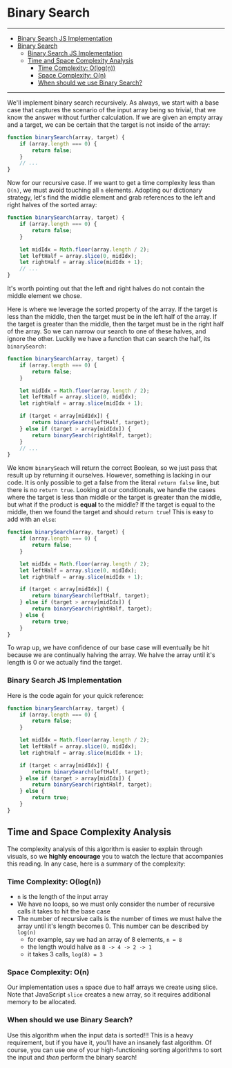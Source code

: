 # Binary Search

---

<!-- @import "[TOC]" {cmd="toc" depthFrom=2 depthTo=6 orderedList=false} -->

<!-- code_chunk_output -->

- [Binary Search JS Implementation](#binary-search-js-implementation)
- [Binary Search](#binary-search)
  - [Binary Search JS Implementation](#binary-search-js-implementation)
  - [Time and Space Complexity Analysis](#time-and-space-complexity-analysis)
    - [Time Complexity: O(log(n))](#time-complexity-ologn)
    - [Space Complexity: O(n)](#space-complexity-on)
    - [When should we use Binary Search?](#when-should-we-use-binary-search)

<!-- /code_chunk_output -->

---

We'll implement binary search recursively. As always, we start with a base case
that captures the scenario of the input array being so trivial, that we know the
answer without further calculation. If we are given an empty array and a target,
we can be certain that the target is not inside of the array:

```javascript
function binarySearch(array, target) {
	if (array.length === 0) {
		return false;
	}
	// ...
}
```

Now for our recursive case. If we want to get a time complexity less than
`O(n)`, we must avoid touching all `n` elements. Adopting our dictionary
strategy, let's find the middle element and grab references to the left and
right halves of the sorted array:

```javascript
function binarySearch(array, target) {
	if (array.length === 0) {
		return false;
	}

	let midIdx = Math.floor(array.length / 2);
	let leftHalf = array.slice(0, midIdx);
	let rightHalf = array.slice(midIdx + 1);
	// ...
}
```

It's worth pointing out that the left and right halves do not contain the middle
element we chose.

Here is where we leverage the sorted property of the array. If the target is
less than the middle, then the target must be in the left half of the array. If
the target is greater than the middle, then the target must be in the right half
of the array. So we can narrow our search to one of these halves, and ignore the
other. Luckily we have a function that can search the half, its `binarySearch`:

```javascript
function binarySearch(array, target) {
	if (array.length === 0) {
		return false;
	}

	let midIdx = Math.floor(array.length / 2);
	let leftHalf = array.slice(0, midIdx);
	let rightHalf = array.slice(midIdx + 1);

	if (target < array[midIdx]) {
		return binarySearch(leftHalf, target);
	} else if (target > array[midIdx]) {
		return binarySearch(rightHalf, target);
	}
	// ...
}
```

We know `binarySeach` will return the correct Boolean, so we just pass that
result up by returning it ourselves. However, something is lacking in our code.
It is only possible to get a false from the literal `return false` line, but
there is no `return true`. Looking at our conditionals, we handle the cases
where the target is less than middle or the target is greater than the middle,
but what if the product is **equal** to the middle? If the target is equal to
the middle, then we found the target and should `return true`! This is easy to
add with an `else`:

```javascript
function binarySearch(array, target) {
	if (array.length === 0) {
		return false;
	}

	let midIdx = Math.floor(array.length / 2);
	let leftHalf = array.slice(0, midIdx);
	let rightHalf = array.slice(midIdx + 1);

	if (target < array[midIdx]) {
		return binarySearch(leftHalf, target);
	} else if (target > array[midIdx]) {
		return binarySearch(rightHalf, target);
	} else {
		return true;
	}
}
```

To wrap up, we have confidence of our base case will eventually be hit because
we are continually halving the array. We halve the array until it's length is 0
or we actually find the target.

### Binary Search JS Implementation

Here is the code again for your quick reference:

```javascript
function binarySearch(array, target) {
	if (array.length === 0) {
		return false;
	}

	let midIdx = Math.floor(array.length / 2);
	let leftHalf = array.slice(0, midIdx);
	let rightHalf = array.slice(midIdx + 1);

	if (target < array[midIdx]) {
		return binarySearch(leftHalf, target);
	} else if (target > array[midIdx]) {
		return binarySearch(rightHalf, target);
	} else {
		return true;
	}
}
```

## Time and Space Complexity Analysis

The complexity analysis of this algorithm is easier to explain through visuals,
so we **highly encourage** you to watch the lecture that accompanies this
reading. In any case, here is a summary of the complexity:

### Time Complexity: O(log(n))

- `n` is the length of the input array
- We have no loops, so we must only consider the number of recursive calls it
  takes to hit the base case
- The number of recursive calls is the number of times we must halve the array
  until it's length becomes 0. This number can be described by `log(n)`
  - for example, say we had an array of 8 elements, `n = 8`
  - the length would halve as `8 -> 4 -> 2 -> 1`
  - it takes 3 calls, `log(8) = 3`

### Space Complexity: O(n)

Our implementation uses `n` space due to half arrays we create using slice. Note
that JavaScript `slice` creates a new array, so it requires additional memory to
be allocated.

### When should we use Binary Search?

Use this algorithm when the input data is sorted!!! This is a heavy requirement,
but if you have it, you'll have an insanely fast algorithm. Of course, you can
use one of your high-functioning sorting algorithms to sort the input and _then_
perform the binary search!
